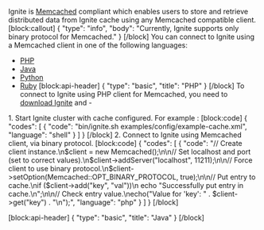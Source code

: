 Ignite is [Memcached](http://memcached.org/) compliant which enables users to store and retrieve distributed data from Ignite cache using any Memcached compatible client.
[block:callout]
{
  "type": "info",
  "body": "Currently, Ignite supports only binary protocol for Memcached."
}
[/block]
You can connect to Ignite using a Memcached client in one of the following languages:

 * [PHP](#php)
 * [Java](#java)
 * [Python](#python)
 * [Ruby](#ruby)
[block:api-header]
{
  "type": "basic",
  "title": "PHP"
}
[/block]
To connect to Ignite using PHP client for Memcached, you need to [download Ignite](https://ignite.incubator.apache.org/download.html) and - 

1\. Start Ignite cluster with cache configured. For example :
[block:code]
{
  "codes": [
    {
      "code": "bin/ignite.sh examples/config/example-cache.xml",
      "language": "shell"
    }
  ]
}
[/block]
2\. Connect to Ignite using  Memcached client, via binary protocol.
[block:code]
{
  "codes": [
    {
      "code": "// Create client instance.\n$client = new Memcached();\n\n// Set localhost and port (set to correct values).\n$client->addServer(\"localhost\", 11211);\n\n// Force client to use binary protocol.\n$client->setOption(Memcached::OPT_BINARY_PROTOCOL, true);\n\n// Put entry to cache.\nif ($client->add(\"key\", \"val\"))\n    echo \"Successfully put entry in cache.\\n\";\n\n// Check entry value.\necho(\"Value for 'key': \" . $client->get(\"key\") . \"\\n\");",
      "language": "php"
    }
  ]
}
[/block]

[block:api-header]
{
  "type": "basic",
  "title": "Java"
}
[/block]